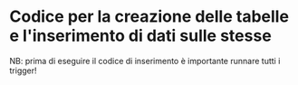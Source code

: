 # Codice per la creazione delle tabelle e l'inserimento di dati sulle stesse
NB: prima di eseguire il codice di inserimento è importante runnare tutti i trigger!
